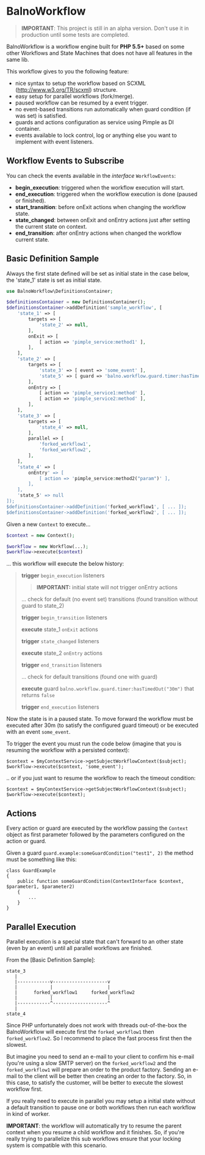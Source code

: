 BalnoWorkflow
=============
> **IMPORTANT**: This project is still in an alpha version. Don't use it in production until some tests are completed.

BalnoWorkflow is a workflow engine built for **PHP 5.5+** based on some other Workflows and State Machines that does
not have all features in the same lib.

This workflow gives to you the following feature:

- nice syntax to setup the workflow based on SCXML (http://www.w3.org/TR/scxml) structure.
- easy setup for parallel workflows (fork/merge).
- paused workflow can be resumed by a event trigger.
- no event-based transitions run automatically when guard condition (if was set) is satisfied.
- guards and actions configuration as service using Pimple as DI container.
- events available to lock control, log or anything else you want to implement with event listeners.

Workflow Events to Subscribe
----------------------------

You can check the events available in the *interface* `WorkflowEvents`:

- **begin_execution**: triggered when the workflow execution will start.
- **end_execution**: triggered when the workflow execution is done (paused or finished).
- **start_transition**: before onExit actions when changing the workflow state.
- **state_changed**: between onExit and onEntry actions just after setting the current state on context.
- **end_transition**: after onEntry actions when changed the workflow current state.

Basic Definition Sample
-----------------------

Always the first state defined will be set as initial state in the case below, the 'state_1' state is set as
initial state.

```php
use BalnoWorkflow\DefinitionsContainer;

$definitionsContainer = new DefinitionsContainer();
$definitionsContainer->addDefinition('sample_workflow', [
    'state_1' => [
        targets => [
            'state_2' => null,
        ],
        onExit => [
            [ action => 'pimple_service:method1' ],
        ],
    ],
    'state_2' => [
        targets => [
            'state_3' => [ event => 'some_event' ],
            'state_5' => [ guard => 'balno.workflow.guard.timer:hasTimedOut("30m")' ],
        ],
        onEntry => [
            [ action => 'pimple_service1:method' ],
            [ action => 'pimple_service2:method' ],
        ],
    ],
    'state_3' => [
        targets => [
            'state_4' => null,
        ],
        parallel => [
            'forked_workflow1',
            'forked_workflow2',
        ],
    ],
    'state_4' => [
        onEntry' => [
            [ action => 'pimple_service:method2("param")' ],
        ],
    ],
    'state_5' => null
]);
$definitionsContainer->addDefinition('forked_workflow1', [ ... ]);
$definitionsContainer->addDefinition('forked_workflow2', [ ... ]);
```

Given a new `Context` to execute...

```php
$context = new Context();

$workflow = new Workflow(...);
$workflow->execute($context)
```
 
... this workflow will execute the below history:

> **trigger** `begin_execution` listeners
>
>> **IMPORTANT:** initial state will not trigger onEntry actions
>
> ... check for default (no event set) transitions (found transition without guard to state_2)
>
> **trigger** `begin_transition` listeners
>
> **execute** state_1 `onExit` actions
>
> **trigger** `state_changed` listeners
>
> **execute** state_2 `onEntry` actions
>
> **trigger** `end_transition` listeners
>
> ... check for default transitions (found one with guard)
>
> **execute** guard `balno.workflow.guard.timer:hasTimedOut("30m")` that returns `false`
>
> **trigger** `end_execution` listeners

Now the state is in a paused state. To move forward the workflow must be executed after 30m (to satisfy the configured
guard timeout) or be executed with an event `some_event`.

To trigger the event you must run the code below (imagine that you is resuming the workflow with a persisted context):

```
$context = $myContextService->getSubjectWorkflowContext($subject);
$workflow->execute($context, 'some_event');
```

.. or if you just want to resume the workflow to reach the timeout condition:
```
$context = $myContextService->getSubjectWorkflowContext($subject);
$workflow->execute($context);
```

Actions
-------

Every action or guard are executed by the workflow passing the `Context` object as first parameter followed by the
parameters configured on the action or guard.

Given a guard `guard.example:someGuardCondition("test1", 2)` the method must be something like this:

```
class GuardExample
{
    public function someGuardCondition(ContextInterface $context, $parameter1, $parameter2)
    {
        ...
    }
}
```

Parallel Execution
------------------

Parallel execution is a special state that can't forward to an other state (even by an event) until all parallel
workflows are finished.

From the [Basic Definition Sample]:
```
state_3
   |
   |------------v--------------------v
   |            |                    |
   |      forked_workflow1     forked_workflow2
   |            |                    |
   |------------^--------------------^
   |
state_4
```

Since PHP unfortunately does not work with threads out-of-the-box the BalnoWorkflow will execute first the
`forked_workflow1` then `forked_workflow2`. So I recommend to place the fast process first then the slowest.

But imagine you need to send an e-mail to your client to confirm his e-mail (you're using a slow SMTP server)
on the `forked_workflow2` and the `forked_workflow1` will prepare an order to the product factory. Sending an
e-mail to the client will be better then creating an order to the factory. So, in this case, to satisfy the customer,
will be better to execute the slowest workflow first.

If you really need to execute in parallel you may setup a initial state without a default transition to pause one or
both workflows then run each workflow in kind of worker.

**IMPORTANT**: the workflow will automatically try to resume the parent context when you resume a child workflow
and it finishes. So, if you're really trying to parallelize this sub workflows ensure that your locking system is
compatible with this scenario.

